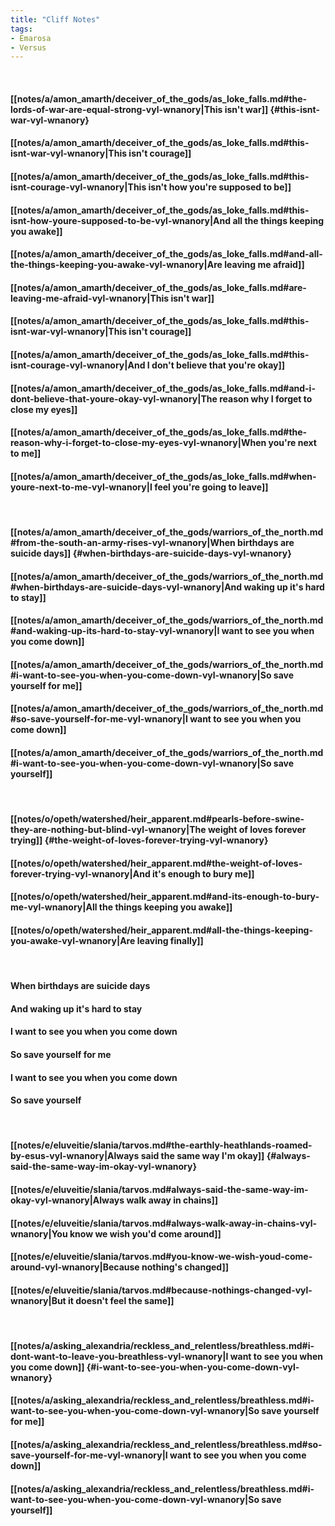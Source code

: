 ```yaml
---
title: "Cliff Notes"
tags:
- Emarosa
- Versus
---
```

&nbsp;
#### [[notes/a/amon_amarth/deceiver_of_the_gods/as_loke_falls.md#the-lords-of-war-are-equal-strong-vyl-wnanory|This isn't war]] {#this-isnt-war-vyl-wnanory}
#### [[notes/a/amon_amarth/deceiver_of_the_gods/as_loke_falls.md#this-isnt-war-vyl-wnanory|This isn't courage]]
#### [[notes/a/amon_amarth/deceiver_of_the_gods/as_loke_falls.md#this-isnt-courage-vyl-wnanory|This isn't how you're supposed to be]]
#### [[notes/a/amon_amarth/deceiver_of_the_gods/as_loke_falls.md#this-isnt-how-youre-supposed-to-be-vyl-wnanory|And all the things keeping you awake]]
#### [[notes/a/amon_amarth/deceiver_of_the_gods/as_loke_falls.md#and-all-the-things-keeping-you-awake-vyl-wnanory|Are leaving me afraid]]
#### [[notes/a/amon_amarth/deceiver_of_the_gods/as_loke_falls.md#are-leaving-me-afraid-vyl-wnanory|This isn't war]]
#### [[notes/a/amon_amarth/deceiver_of_the_gods/as_loke_falls.md#this-isnt-war-vyl-wnanory|This isn't courage]]
#### [[notes/a/amon_amarth/deceiver_of_the_gods/as_loke_falls.md#this-isnt-courage-vyl-wnanory|And I don't believe that you're okay]]
#### [[notes/a/amon_amarth/deceiver_of_the_gods/as_loke_falls.md#and-i-dont-believe-that-youre-okay-vyl-wnanory|The reason why I forget to close my eyes]]
#### [[notes/a/amon_amarth/deceiver_of_the_gods/as_loke_falls.md#the-reason-why-i-forget-to-close-my-eyes-vyl-wnanory|When you're next to me]]
#### [[notes/a/amon_amarth/deceiver_of_the_gods/as_loke_falls.md#when-youre-next-to-me-vyl-wnanory|I feel you're going to leave]]
&nbsp;
#### [[notes/a/amon_amarth/deceiver_of_the_gods/warriors_of_the_north.md#from-the-south-an-army-rises-vyl-wnanory|When birthdays are suicide days]] {#when-birthdays-are-suicide-days-vyl-wnanory}
#### [[notes/a/amon_amarth/deceiver_of_the_gods/warriors_of_the_north.md#when-birthdays-are-suicide-days-vyl-wnanory|And waking up it's hard to stay]]
#### [[notes/a/amon_amarth/deceiver_of_the_gods/warriors_of_the_north.md#and-waking-up-its-hard-to-stay-vyl-wnanory|I want to see you when you come down]]
#### [[notes/a/amon_amarth/deceiver_of_the_gods/warriors_of_the_north.md#i-want-to-see-you-when-you-come-down-vyl-wnanory|So save yourself for me]]
#### [[notes/a/amon_amarth/deceiver_of_the_gods/warriors_of_the_north.md#so-save-yourself-for-me-vyl-wnanory|I want to see you when you come down]]
#### [[notes/a/amon_amarth/deceiver_of_the_gods/warriors_of_the_north.md#i-want-to-see-you-when-you-come-down-vyl-wnanory|So save yourself]]
&nbsp;
#### [[notes/o/opeth/watershed/heir_apparent.md#pearls-before-swine-they-are-nothing-but-blind-vyl-wnanory|The weight of loves forever trying]] {#the-weight-of-loves-forever-trying-vyl-wnanory}
#### [[notes/o/opeth/watershed/heir_apparent.md#the-weight-of-loves-forever-trying-vyl-wnanory|And it's enough to bury me]]
#### [[notes/o/opeth/watershed/heir_apparent.md#and-its-enough-to-bury-me-vyl-wnanory|All the things keeping you awake]]
#### [[notes/o/opeth/watershed/heir_apparent.md#all-the-things-keeping-you-awake-vyl-wnanory|Are leaving finally]]
&nbsp;
#### When birthdays are suicide days
#### And waking up it's hard to stay
#### I want to see you when you come down
#### So save yourself for me
#### I want to see you when you come down
#### So save yourself
&nbsp;
#### [[notes/e/eluveitie/slania/tarvos.md#the-earthly-heathlands-roamed-by-esus-vyl-wnanory|Always said the same way I'm okay]] {#always-said-the-same-way-im-okay-vyl-wnanory}
#### [[notes/e/eluveitie/slania/tarvos.md#always-said-the-same-way-im-okay-vyl-wnanory|Always walk away in chains]]
#### [[notes/e/eluveitie/slania/tarvos.md#always-walk-away-in-chains-vyl-wnanory|You know we wish you'd come around]]
#### [[notes/e/eluveitie/slania/tarvos.md#you-know-we-wish-youd-come-around-vyl-wnanory|Because nothing's changed]]
#### [[notes/e/eluveitie/slania/tarvos.md#because-nothings-changed-vyl-wnanory|But it doesn't feel the same]]
&nbsp;
#### [[notes/a/asking_alexandria/reckless_and_relentless/breathless.md#i-dont-want-to-leave-you-breathless-vyl-wnanory|I want to see you when you come down]] {#i-want-to-see-you-when-you-come-down-vyl-wnanory}
#### [[notes/a/asking_alexandria/reckless_and_relentless/breathless.md#i-want-to-see-you-when-you-come-down-vyl-wnanory|So save yourself for me]]
#### [[notes/a/asking_alexandria/reckless_and_relentless/breathless.md#so-save-yourself-for-me-vyl-wnanory|I want to see you when you come down]]
#### [[notes/a/asking_alexandria/reckless_and_relentless/breathless.md#i-want-to-see-you-when-you-come-down-vyl-wnanory|So save yourself]]
